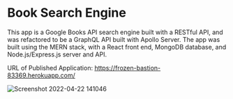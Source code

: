 # Book Search Engine 

This app is a Google Books API search engine built with a RESTful API, and was refactored to be a GraphQL API built with Apollo Server. The app was built using the MERN stack, with a React front end, MongoDB database, and Node.js/Express.js server and API. 

URL of Published Application:
https://frozen-bastion-83369.herokuapp.com/

![Screenshot 2022-04-22 141046](https://user-images.githubusercontent.com/37507020/164949309-94124eaf-3f0e-483a-a19f-797e7167237f.gif)


